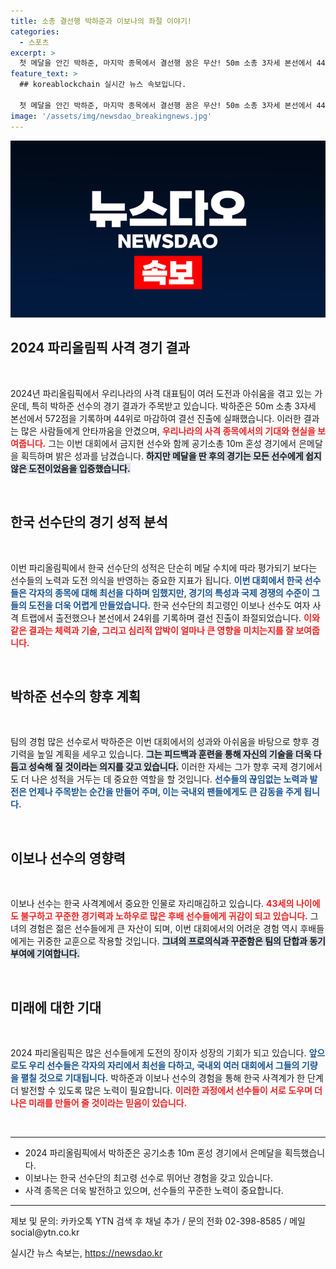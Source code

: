 ```yaml
---
title: 소총 결선행 박하준과 이보나의 좌절 이야기!
categories:
  - 스포츠
excerpt: >
  첫 메달을 안긴 박하준, 마지막 종목에서 결선행 꿈은 무산! 50m 소총 3자세 본선에서 44위 기록. 은메달 획득의 쾌거와 함께 저마다의 도전에 나선 한국 사격 선수들의 이야기를 확인하세요!
feature_text: >
  ## koreablockchain 실시간 뉴스 속보입니다.

  첫 메달을 안긴 박하준, 마지막 종목에서 결선행 꿈은 무산! 50m 소총 3자세 본선에서 44위 기록. 은메달 획득의 쾌거와 함께 저마다의 도전에 나선 한국 사격 선수들의 이야기를 확인하세요!
image: '/assets/img/newsdao_breakingnews.jpg'
---
```


<p><img src="/assets/img/newsdao_breakingnews.jpg" alt="koreablockchain 속보" /></p>

<h2 data-ke-size="size26">2024 파리올림픽 사격 경기 결과</h2>

<p data-ke-size="size16">&nbsp;</p>

<p data-ke-size="size16">2024년 파리올림픽에서 우리나라의 사격 대표팀이 여러 도전과 아쉬움을 겪고 있는 가운데, 특히 박하준 선수의 경기 결과가 주목받고 있습니다. 박하준은 50m 소총 3자세 본선에서 572점을 기록하며 44위로 마감하여 결선 진출에 실패했습니다. 이러한 결과는 많은 사람들에게 안타까움을 안겼으며, <b><span style="color: #ee2323;">우리나라의 사격 종목에서의 기대와 현실을 보여줍니다.</span></b>  그는 이번 대회에서 금지현 선수와 함께 공기소총 10m 혼성 경기에서 은메달을 획득하며 밝은 성과를 남겼습니다. <b><span style="background-color: #21538527;">하지만 메달을 딴 후의 경기는 모든 선수에게 쉽지 않은 도전이었음을 입증했습니다.</span></b></p>

<p data-ke-size="size16">&nbsp;</p>

<h2 data-ke-size="size26">한국 선수단의 경기 성적 분석</h2>

<p data-ke-size="size16">&nbsp;</p>

<p data-ke-size="size16">이번 파리올림픽에서 한국 선수단의 성적은 단순히 메달 수치에 따라 평가되기 보다는 선수들의 노력과 도전 의식을 반영하는 중요한 지표가 됩니다. <b><span style="color: #1a5490;">이번 대회에서 한국 선수들은 각자의 종목에 대해 최선을 다하며 임했지만, 경기의 특성과 국제 경쟁의 수준이 그들의 도전을 더욱 어렵게 만들었습니다.</span></b> 한국 선수단의 최고령인 이보나 선수도 여자 사격 트랩에서 출전했으나 본선에서 24위를 기록하며 결선 진출이 좌절되었습니다. <b><span style="color: #ee2323;">이와 같은 결과는 체력과 기술, 그리고 심리적 압박이 얼마나 큰 영향을 미치는지를 잘 보여줍니다.</span></b></p>

<p data-ke-size="size16">&nbsp;</p>

<h2 data-ke-size="size26">박하준 선수의 향후 계획</h2>

<p data-ke-size="size16">&nbsp;</p>

<p data-ke-size="size16">팀의 경험 많은 선수로서 박하준은 이번 대회에서의 성과와 아쉬움을 바탕으로 향후 경기력을 높일 계획을 세우고 있습니다. <b><span style="background-color: #21538527;">그는 피드백과 훈련을 통해 자신의 기술을 더욱 다듬고 성숙해 질 것이라는 의지를 갖고 있습니다.</span></b> 이러한 자세는 그가 향후 국제 경기에서도 더 나은 성적을 거두는 데 중요한 역할을 할 것입니다. <b><span style="color: #1a5490;">선수들의 끊임없는 노력과 발전은 언제나 주목받는 순간을 만들어 주며, 이는 국내외 팬들에게도 큰 감동을 주게 됩니다.</span></b></p>

<p data-ke-size="size16">&nbsp;</p>

<h2 data-ke-size="size26">이보나 선수의 영향력</h2>

<p data-ke-size="size16">&nbsp;</p>

<p data-ke-size="size16">이보나 선수는 한국 사격계에서 중요한 인물로 자리매김하고 있습니다. <b><span style="color: #ee2323;">43세의 나이에도 불구하고 꾸준한 경기력과 노하우로 많은 후배 선수들에게 귀감이 되고 있습니다.</span></b> 그녀의 경험은 젊은 선수들에게 큰 자산이 되며, 이번 대회에서의 어려운 경험 역시 후배들에게는 귀중한 교훈으로 작용할 것입니다. <b><span style="background-color: #21538527;">그녀의 프로의식과 꾸준함은 팀의 단합과 동기부여에 기여합니다.</span></b></p>

<p data-ke-size="size16">&nbsp;</p>

<h2 data-ke-size="size26">미래에 대한 기대</h2>

<p data-ke-size="size16">&nbsp;</p>

<p data-ke-size="size16">2024 파리올림픽은 많은 선수들에게 도전의 장이자 성장의 기회가 되고 있습니다. <b><span style="color: #1a5490;">앞으로도 우리 선수들은 각자의 자리에서 최선을 다하고, 국내외 여러 대회에서 그들의 기량을 펼칠 것으로 기대됩니다.</span></b> 박하준과 이보나 선수의 경험을 통해 한국 사격계가 한 단계 더 발전할 수 있도록 많은 노력이 필요합니다. <b><span style="color: #ee2323;">이러한 과정에서 선수들이 서로 도우며 더 나은 미래를 만들어 줄 것이라는 믿음이 있습니다.</span></b></p>

<p data-ke-size="size16">&nbsp;</p>

<hr>

<ul>
    <li>2024 파리올림픽에서 박하준은 공기소총 10m 혼성 경기에서 은메달을 획득했습니다.</li>
    <li>이보나는 한국 선수단의 최고령 선수로 뛰어난 경험을 갖고 있습니다.</li>
    <li>사격 종목은 더욱 발전하고 있으며, 선수들의 꾸준한 노력이 중요합니다.</li>
</ul>

<hr>

<p data-ke-size="size16">제보 및 문의:  카카오톡 YTN 검색 후 채널 추가 / 문의 전화 02-398-8585 / 메일 social@ytn.co.kr</p>
실시간 뉴스 속보는, <a href="https://newsdao.kr" rel="dofollow">https://newsdao.kr</a>


